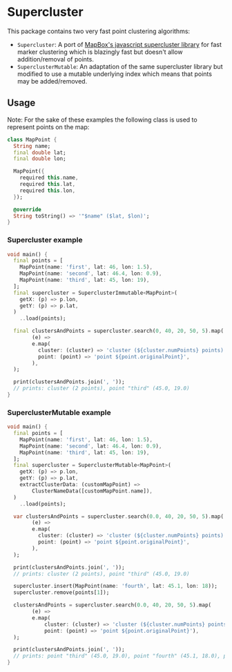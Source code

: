 # Supercluster

This package contains two very fast point clustering algorithms:

- `Supercluster`: A port
  of [MapBox's javascript supercluster library](https://github.com/mapbox/supercluster)
  for fast marker clustering which is blazingly fast but doesn't allow addition/removal of points.
- `SuperclusterMutable`: An adaptation of the same supercluster library but modified to use a
  mutable underlying index which means that points may be added/removed.

## Usage

Note: For the sake of these examples the following class is used to represent points on the map:

```dart
class MapPoint {
  String name;
  final double lat;
  final double lon;

  MapPoint({
    required this.name,
    required this.lat,
    required this.lon,
  });

  @override
  String toString() => '"$name" ($lat, $lon)';
}
```

### Supercluster example

```dart
void main() {
  final points = [
    MapPoint(name: 'first', lat: 46, lon: 1.5),
    MapPoint(name: 'second', lat: 46.4, lon: 0.9),
    MapPoint(name: 'third', lat: 45, lon: 19),
  ];
  final supercluster = SuperclusterImmutable<MapPoint>(
    getX: (p) => p.lon,
    getY: (p) => p.lat,
  )
    ..load(points);

  final clustersAndPoints = supercluster.search(0, 40, 20, 50, 5).map(
        (e) =>
        e.map(
          cluster: (cluster) => 'cluster (${cluster.numPoints} points)',
          point: (point) => 'point ${point.originalPoint}',
        ),
  );

  print(clustersAndPoints.join(', '));
  // prints: cluster (2 points), point "third" (45.0, 19.0)
}
```

### SuperclusterMutable example

```dart
void main() {
  final points = [
    MapPoint(name: 'first', lat: 46, lon: 1.5),
    MapPoint(name: 'second', lat: 46.4, lon: 0.9),
    MapPoint(name: 'third', lat: 45, lon: 19),
  ];
  final supercluster = SuperclusterMutable<MapPoint>(
    getX: (p) => p.lon,
    getY: (p) => p.lat,
    extractClusterData: (customMapPoint) =>
        ClusterNameData([customMapPoint.name]),
  )
    ..load(points);

  var clustersAndPoints = supercluster.search(0.0, 40, 20, 50, 5).map(
        (e) =>
        e.map(
          cluster: (cluster) => 'cluster (${cluster.numPoints} points)',
          point: (point) => 'point ${point.originalPoint}',
        ),
  );

  print(clustersAndPoints.join(', '));
  // prints: cluster (2 points), point "third" (45.0, 19.0)

  supercluster.insert(MapPoint(name: 'fourth', lat: 45.1, lon: 18));
  supercluster.remove(points[1]);

  clustersAndPoints = supercluster.search(0.0, 40, 20, 50, 5).map(
        (e) =>
        e.map(
            cluster: (cluster) => 'cluster (${cluster.numPoints} points)',
            point: (point) => 'point ${point.originalPoint}'),
  );

  print(clustersAndPoints.join(', '));
  // prints: point "third" (45.0, 19.0), point "fourth" (45.1, 18.0), point "first" (46.0, 1.5)
}
```
